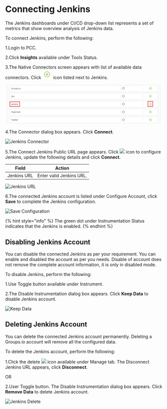 # Connecting Jenkins

The Jenkins dashboards under CI/CD drop-down list represents a set of metrics that show overview analysis of Jenkins data.&#x20;

To connect Jenkins, perform the following:

1.Login to PCC.&#x20;

2.Click **Insights** available under Tools Status.&#x20;

3.The Native Connectors screen appears with list of available data connectors. Click ![](../../../.gitbook/assets/Connect.png) icon listed next to Jenkins.&#x20;

![Jenkins](../../../.gitbook/assets/Jenkins.png)

4.The Connector dialog box appears. Click **Connect**.&#x20;

![Jenkins Connector ](../../../.gitbook/assets/Jen\_Conc.png)

5.The Connect Jenkins Public URL page appears. Click ![](../../../.gitbook/assets/Con\_Icon.png) icon to configure Jenkins, update the following details and click **Connect**.

| Field       | Action                    |
| ----------- | ------------------------- |
| Jenkins URL | Enter valid Jenkins URL.  |

![Jenkins URL](../../../.gitbook/assets/Jenkins\_URL.png)

6.The connected Jenkins account is listed under Configure Account, click **Save** to complete the Jenkins configuration.&#x20;

![Save Configuration](../../../.gitbook/assets/Jenkins\_Save.png)

{% hint style="info" %}
The green dot under Instrumentation Status indicates that the Jenkins is enabled.
{% endhint %}

## Disabling Jenkins Account

You can disable the connected Jenkins as per your requirement. You can enable and disabled the account as per you needs. Disable of account does not remove the complete account information, it is only in disabled mode.

To disable Jenkins, perform the following:

1.Use Toggle button available under Instrument.&#x20;

2.The Disable Instrumentation dialog box appears. Click **Keep Data** to disable Jenkins  account.&#x20;

![Keep Data](../../../.gitbook/assets/Jenkins\_Keep.gif)

## Deleting Jenkins Account&#x20;

You can delete the connected Jenkins account permanently. Deleting a Groups.io account will remove all the configured data.&#x20;

To delete the Jenkins account, perform the following:

1.Click the delete ![](../../../.gitbook/assets/Delete\_Icon.png) icon available under Manage tab. The Disconnect Jenkins URL appears, click **Disconnect**.&#x20;

&#x20;                            OR

2.User Toggle button. The Disable Instrumentation dialog box appears. Click **Remove Data** to delete Jenkins account.&#x20;

![Jenkins Delete](../../../.gitbook/assets/Jenkins\_Delete.gif)

